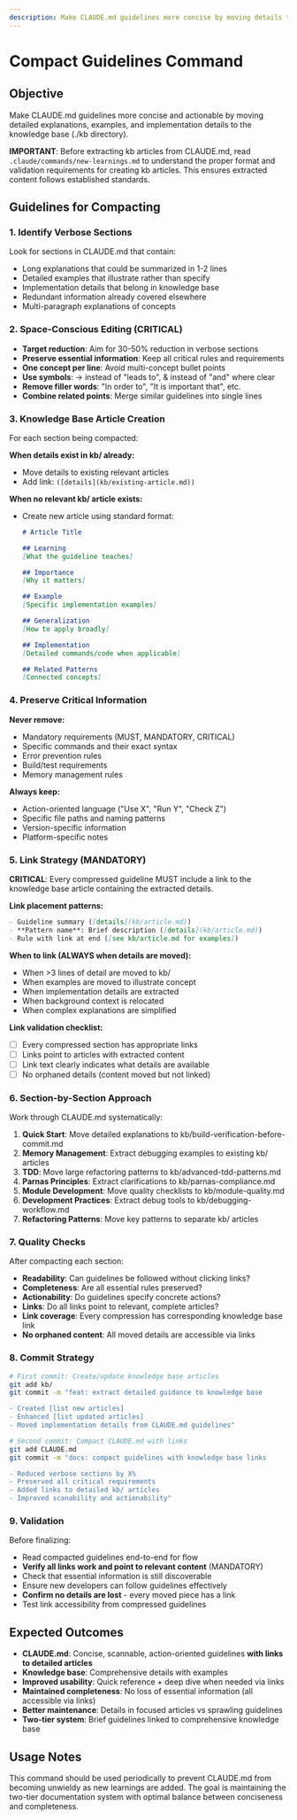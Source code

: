 ```yaml
---
description: Make CLAUDE.md guidelines more concise by moving details to knowledge base
---
```


# Compact Guidelines Command

## Objective

Make CLAUDE.md guidelines more concise and actionable by moving detailed explanations, examples, and implementation details to the knowledge base (./kb directory).

**IMPORTANT**: Before extracting kb articles from CLAUDE.md, read `.claude/commands/new-learnings.md` to understand the proper format and validation requirements for creating kb articles. This ensures extracted content follows established standards.

## Guidelines for Compacting

### 1. Identify Verbose Sections

Look for sections in CLAUDE.md that contain:
- Long explanations that could be summarized in 1-2 lines
- Detailed examples that illustrate rather than specify
- Implementation details that belong in knowledge base
- Redundant information already covered elsewhere
- Multi-paragraph explanations of concepts

### 2. Space-Conscious Editing (CRITICAL)

- **Target reduction**: Aim for 30-50% reduction in verbose sections
- **Preserve essential information**: Keep all critical rules and requirements
- **One concept per line**: Avoid multi-concept bullet points
- **Use symbols**: → instead of "leads to", & instead of "and" where clear
- **Remove filler words**: "In order to", "It is important that", etc.
- **Combine related points**: Merge similar guidelines into single lines

### 3. Knowledge Base Article Creation

For each section being compacted:

**When details exist in kb/ already:**
- Move details to existing relevant articles
- Add link: `([details](kb/existing-article.md))`

**When no relevant kb/ article exists:**
- Create new article using standard format:
  ```markdown
  # Article Title
  
  ## Learning
  [What the guideline teaches]
  
  ## Importance  
  [Why it matters]
  
  ## Example
  [Specific implementation examples]
  
  ## Generalization
  [How to apply broadly]
  
  ## Implementation
  [Detailed commands/code when applicable]
  
  ## Related Patterns
  [Connected concepts]
  ```

### 4. Preserve Critical Information

**Never remove:**
- Mandatory requirements (MUST, MANDATORY, CRITICAL)
- Specific commands and their exact syntax
- Error prevention rules
- Build/test requirements
- Memory management rules

**Always keep:**
- Action-oriented language ("Use X", "Run Y", "Check Z")
- Specific file paths and naming patterns
- Version-specific information
- Platform-specific notes

### 5. Link Strategy (MANDATORY)

**CRITICAL**: Every compressed guideline MUST include a link to the knowledge base article containing the extracted details.

**Link placement patterns:**
```markdown
- Guideline summary ([details](kb/article.md))
- **Pattern name**: Brief description ([details](kb/article.md))
- Rule with link at end ([see kb/article.md for examples])
```

**When to link (ALWAYS when details are moved):**
- When >3 lines of detail are moved to kb/
- When examples are moved to illustrate concept
- When implementation details are extracted
- When background context is relocated
- When complex explanations are simplified

**Link validation checklist:**
- [ ] Every compressed section has appropriate links
- [ ] Links point to articles with extracted content
- [ ] Link text clearly indicates what details are available
- [ ] No orphaned details (content moved but not linked)

### 6. Section-by-Section Approach

Work through CLAUDE.md systematically:

1. **Quick Start**: Move detailed explanations to kb/build-verification-before-commit.md
2. **Memory Management**: Extract debugging examples to existing kb/ articles
3. **TDD**: Move large refactoring patterns to kb/advanced-tdd-patterns.md
4. **Parnas Principles**: Extract clarifications to kb/parnas-compliance.md
5. **Module Development**: Move quality checklists to kb/module-quality.md
6. **Development Practices**: Extract debug tools to kb/debugging-workflow.md
7. **Refactoring Patterns**: Move key patterns to separate kb/ articles

### 7. Quality Checks

After compacting each section:
- **Readability**: Can guidelines be followed without clicking links?
- **Completeness**: Are all essential rules preserved?
- **Actionability**: Do guidelines specify concrete actions?
- **Links**: Do all links point to relevant, complete articles?
- **Link coverage**: Every compression has corresponding knowledge base link
- **No orphaned content**: All moved details are accessible via links

### 8. Commit Strategy

```bash
# First commit: Create/update knowledge base articles
git add kb/
git commit -m "feat: extract detailed guidance to knowledge base

- Created [list new articles]
- Enhanced [list updated articles] 
- Moved implementation details from CLAUDE.md guidelines"

# Second commit: Compact CLAUDE.md with links
git add CLAUDE.md  
git commit -m "docs: compact guidelines with knowledge base links

- Reduced verbose sections by X%
- Preserved all critical requirements
- Added links to detailed kb/ articles
- Improved scanability and actionability"
```

### 9. Validation

Before finalizing:
- Read compacted guidelines end-to-end for flow
- **Verify all links work and point to relevant content** (MANDATORY)
- Check that essential information is still discoverable
- Ensure new developers can follow guidelines effectively
- **Confirm no details are lost** - every moved piece has a link
- Test link accessibility from compressed guidelines

## Expected Outcomes

- **CLAUDE.md**: Concise, scannable, action-oriented guidelines **with links to detailed articles**
- **Knowledge base**: Comprehensive details with examples
- **Improved usability**: Quick reference + deep dive when needed via links
- **Maintained completeness**: No loss of essential information (all accessible via links)
- **Better maintenance**: Details in focused articles vs sprawling guidelines
- **Two-tier system**: Brief guidelines linked to comprehensive knowledge base

## Usage Notes

This command should be used periodically to prevent CLAUDE.md from becoming unwieldy as new learnings are added. The goal is maintaining the two-tier documentation system with optimal balance between conciseness and completeness.
